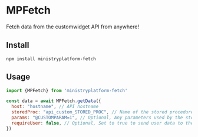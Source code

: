 # MPFetch
Fetch data from the customwidget API from anywhere!

## Install
```
npm install ministryplatform-fetch
```

## Usage
```javascript
import {MPFetch} from 'ministryplatform-fetch'

const data = await MPFetch.getData({
  host: "hostname", // API hostname
  storedProc: "api_custom_STORED_PROC", // Name of the stored procedure in MinistryPlatform
  params: "@CUSTOMPARAM=1", // Optional, Any parameters used by the stored proc
  requireUser: false, // Optional, Set to true to send user data to the stored proc
})
```
